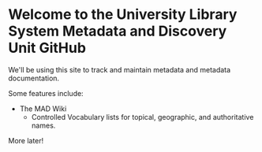 # Welcome to the University Library System Metadata and Discovery Unit GitHub

We'll be using this site to track and maintain metadata and metadata documentation.

Some features include:
- The MAD Wiki
	- Controlled Vocabulary lists for topical, geographic, and authoritative names.

More later!